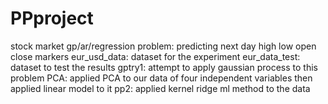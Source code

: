 # PPproject
stock market gp/ar/regression
problem: predicting next day high low open close markers
eur_usd_data: dataset for the experiment 
eur_data_test: dataset to test the results
gptry1: attempt to apply gaussian process to this problem 
PCA: applied PCA to our data of four independent variables then applied linear model to it 
pp2: applied kernel ridge ml method to the data
